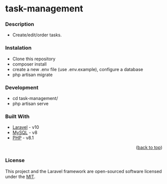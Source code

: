 # task-management

### Description
* Create/edit/order tasks.

### Instalation
* Clone this repository
* composer install
* create a new .env file (use .env.example), configure a database
* php artisan migrate

### Development 
* cd task-management/
* php artisan serve

### Built With
* [Laravel](https://laravel.com/) - v10
* [MySQL](https://www.mysql.com/) - v8
* [PHP](https://www.php.net/) - v8.1

<p align="right">(<a href="#top">back to top</a>)</p>

### License
This project and the Laravel framework are open-sourced software licensed under the [MIT](https://opensource.org/licenses/MIT).
